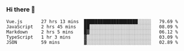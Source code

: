 ### Hi there 👋

<!--
**xin-code/Xin-code** is a ✨ _special_ ✨ repository because its `README.md` (this file) appears on your GitHub profile.

Here are some ideas to get you started:
<!--START_SECTION:waka-->
```text
Vue.js       27 hrs 13 mins  ████████████████████░░░░░   79.69 % 
JavaScript   2 hrs 45 mins   ██░░░░░░░░░░░░░░░░░░░░░░░   08.09 % 
Markdown     2 hrs 5 mins    █▓░░░░░░░░░░░░░░░░░░░░░░░   06.12 % 
TypeScript   1 hr 3 mins     ▓░░░░░░░░░░░░░░░░░░░░░░░░   03.09 % 
JSON         59 mins         ▓░░░░░░░░░░░░░░░░░░░░░░░░   02.89 % 
```
<!--END_SECTION:waka-->
